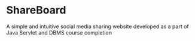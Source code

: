 # ShareBoard
A simple and intuitive social media sharing website developed as a part of Java Servlet  and DBMS course completion
